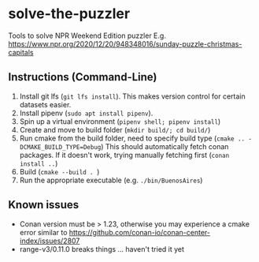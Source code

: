 # solve-the-puzzler
Tools to solve NPR Weekend Edition puzzler
E.g. https://www.npr.org/2020/12/20/948348016/sunday-puzzle-christmas-capitals 

## Instructions (Command-Line)
1. Install git lfs (```git lfs install```). This makes version control for certain datasets easier.
1. Install pipenv (```sudo apt install pipenv```). 
2. Spin up a virtual environment (```pipenv shell; pipenv install```)
3. Create and move to build folder (```mkdir build/; cd build/```)
4. Run cmake from the build folder, need to specify build type (```cmake .. -DCMAKE_BUILD_TYPE=Debug```)
   This should automatically fetch conan packages. If it doesn't work, trying manually fetching first (```conan install ..```)
5. Build (```cmake --build . ```)
6. Run the appropriate executable (e.g. ```./bin/BuenosAires```)

## Known issues
* Conan version must be > 1.23, otherwise you may experience a cmake error similar to https://github.com/conan-io/conan-center-index/issues/2807
* range-v3/0.11.0 breaks things ... haven't tried it yet
